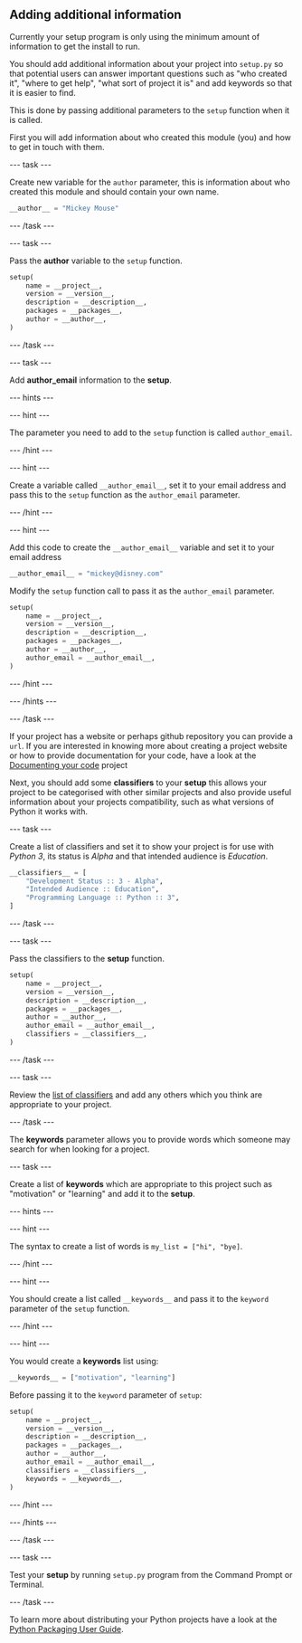 ## Adding additional information

Currently your setup program is only using the minimum amount of information to get the install to run. 

You should add additional information about your project into `setup.py` so that potential users can answer important questions such as "who created it", "where to get help", "what sort of project it is" and add keywords so that it is easier to find.

This is done by passing additional parameters to the `setup` function when it is called.

First you will add information about who created this module (you) and how to get in touch with them.

--- task ---

Create new variable for the `author` parameter, this is information about who created this module and should contain your own name.

```python
__author__ = "Mickey Mouse"

```

--- /task ---

--- task ---

Pass the **author** variable to the `setup` function.

```python
setup(
    name = __project__,
    version = __version__,
    description = __description__,
    packages = __packages__,
    author = __author__,
)
```

--- /task ---

--- task ---

Add **author_email** information to the **setup**.

--- hints ---

--- hint ---

The parameter you need to add to the `setup` function is called `author_email`.

--- /hint ---

--- hint ---

Create a variable called `__author_email__`, set it to your email address and pass this to the `setup` function as the `author_email` parameter.

--- /hint ---

--- hint ---

Add this code to create the `__author_email__` variable and set it to your email address

```python
__author_email__ = "mickey@disney.com"
```

Modify the `setup` function call to pass it as the `author_email` parameter.

```python
setup(
    name = __project__,
    version = __version__,
    description = __description__,
    packages = __packages__,
    author = __author__,
    author_email = __author_email__,
)
```

--- /hint ---

--- /hints ---

--- /task ---

If your project has a website or perhaps github repository you can provide a `url`. If you are interested in knowing more about creating a project website or how to provide documentation for your code, have a look at the [Documenting your code](https://projects.raspberrypi.org/en/projects/documenting-your-code) project

Next, you should add some **classifiers** to your **setup** this allows your project to be categorised with other similar projects and also provide useful information about your projects compatibility, such as what versions of Python it works with.

--- task ---

Create a list of classifiers and set it to show your project is for use with _Python 3_, its status is _Alpha_ and that intended audience is _Education_.

```python
__classifiers__ = [
    "Development Status :: 3 - Alpha",
    "Intended Audience :: Education",
    "Programming Language :: Python :: 3",
]
```

--- /task ---

--- task ---

Pass the classifiers to the **setup** function.

```python
setup(
    name = __project__,
    version = __version__,
    description = __description__,
    packages = __packages__,
    author = __author__,
    author_email = __author_email__,
    classifiers = __classifiers__,
)
```

--- /task ---

--- task ---

Review the [list of classifiers](https://pypi.org/pypi?%3Aaction=list_classifiers) and add any others which you think are appropriate to your project.

--- /task ---

The **keywords** parameter allows you to provide words which someone may search for when looking for a project.

--- task ---

Create a list of **keywords** which are appropriate to this project such as "motivation" or "learning" and add it to the **setup**.

--- hints ---

--- hint ---

The syntax to create a list of words is `my_list = ["hi", "bye]`.

--- /hint ---

--- hint ---

You should create a list called `__keywords__` and pass it to the `keyword` parameter of the `setup` function. 

--- /hint ---

--- hint ---

You would create a __keywords__ list using:

```python
__keywords__ = ["motivation", "learning"]
```

Before passing it to the `keyword` parameter of `setup`:

```python
setup(
    name = __project__,
    version = __version__,
    description = __description__,
    packages = __packages__,
    author = __author__,
    author_email = __author_email__,
    classifiers = __classifiers__,
    keywords = __keywords__,
)
```

--- /hint ---

--- /hints ---

--- /task ---

--- task ---

Test your **setup** by running `setup.py` program from the Command Prompt or Terminal.

--- /task ---

To learn more about distributing your Python projects have a look at the [Python Packaging User Guide](https://packaging.python.org/tutorials/packaging-projects/).